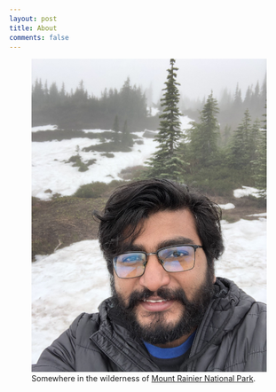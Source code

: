 ```yaml
---
layout: post
title: About
comments: false
---
```



<figure>
  <img alt="Munai Das Udasin" src="/assets/images/IMG_4667.jpg"/>
  <figcaption>
    Somewhere in the wilderness of <a href="https://en.wikipedia.org/wiki/Mount_Rainier_National_Park">Mount Rainier National Park</a>.
  </figcaption>
</figure>
